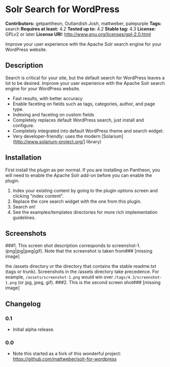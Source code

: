 # Solr Search for WordPress #
**Contributors:** getpantheon, Outlandish Josh, mattweber, palepurple
**Tags:** search
**Requires at least:** 4.2
**Tested up to:** 4.2
**Stable tag:** 4.3
**License:** GPLv2 or later
**License URI:** http://www.gnu.org/licenses/gpl-2.0.html

Improve your user experience with the Apache Solr search engine for your WordPress website.

## Description ##

Search is critical for your site, but the default search for WordPress leaves a lot to be desired. Improve your user experience with the Apache Solr search engine for your WordPress website.

* Fast results, with better accuracy
* Enable faceting on fields such as tags, categories, author, and page type.
* Indexing and faceting on custom fields
* Completely replaces default WordPress search, just install and configure.
* Completely integrated into default WordPress theme and search widget.
* Very developer-friendly: uses the modern [Solarium](http://www.solarium-project.org/] library)

## Installation ##

First install the plugin as per normal. If you are installing on Pantheon, you will need to enable the Apache Solr add-on before you can enable the plugin.

1. Index your existing content by going to the plugin options screen and clicking "index content".
2. Replace the core search widget with the one from this plugin.
3. Search on!
4. See the examples/templates directories for more rich implementation guidelines.

## Screenshots ##

###1. This screen shot description corresponds to screenshot-1.(png|jpg|jpeg|gif). Note that the screenshot is taken from###
[missing image]

the /assets directory or the directory that contains the stable readme.txt (tags or trunk). Screenshots in the /assets
directory take precedence. For example, `/assets/screenshot-1.png` would win over `/tags/4.3/screenshot-1.png`
(or jpg, jpeg, gif).
###2. This is the second screen shot###
[missing image]


## Changelog ##

### 0.1 ###
* Initial alpha release.


### 0.0 ###
* Note this started as a fork of this wonderful project: https://github.com/mattweber/solr-for-wordpress